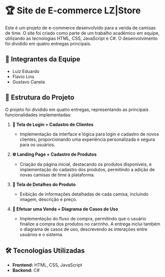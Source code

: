 # 🏆 Site de E-commerce LZ|Store

Este é um projeto de e-commerce desenvolvido para a venda de camisas de time. O site foi criado como parte de um trabalho acadêmico em equipe, utilizando as tecnologias HTML, CSS, JavaScript e C#. O desenvolvimento foi dividido em quatro entregas principais.

## 👥 Integrantes da Equipe
- Luiz Eduardo
- Flavio Lins
- Gustavo Canela

## 📌 Estrutura do Projeto
O projeto foi dividido em quatro entregas, representando as principais funcionalidades implementadas:

1. **🔑 Tela de Login + Cadastro de Clientes**  
   - Implementação da interface e lógica para login e cadastro de novos clientes, proporcionando uma experiência personalizada e segura para os usuários.

2. **🌐 Landing Page + Cadastro de Produtos**  
   - Criação da página inicial, destacando os produtos disponíveis, e implementação do cadastro dos produtos, permitindo a adição de novas camisas de time à plataforma.

3. **📄 Tela de Detalhes do Produto**  
   - Exibição de informações detalhadas de cada camisa, incluindo imagem, descrição e preço.

4. **🛒 Efetuar uma Venda + Diagrama de Casos de Uso**  
   - Implementação do fluxo de compra, permitindo que o usuário finalize a compra dos produtos no carrinho. A entrega inclui também o diagrama de casos de uso, descrevendo as interações entre usuários e o sistema.

## 🛠️ Tecnologias Utilizadas
- **Frontend:** HTML, CSS, JavaScript
- **Backend:** C#
